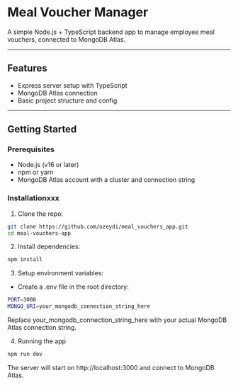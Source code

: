 # Meal Voucher Manager

A simple Node.js + TypeScript backend app to manage employee meal vouchers, connected to MongoDB Atlas.

---

## Features

- Express server setup with TypeScript
- MongoDB Atlas connection
- Basic project structure and config

---

## Getting Started

### Prerequisites

- Node.js (v16 or later)
- npm or yarn
- MongoDB Atlas account with a cluster and connection string

### Installationxxx

1. Clone the repo:

```bash
git clone https://github.com/ozeydi/meal_vouchers_app.git
cd meal-vouchers-app
```

2. Install dependencies:

```bash
npm install
```

3. Setup environment variables:

- Create a .env file in the root directory:

```bash
PORT=3000
MONGO_URI=your_mongodb_connection_string_here
```

Replace your_mongodb_connection_string_here with your actual MongoDB Atlas connection string.

4. Running the app

```bash
npm run dev
```

The server will start on http://localhost:3000 and connect to MongoDB Atlas.
